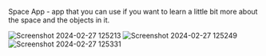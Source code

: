 Space App - app that you can use if you want to learn a little bit more about the space and the objects in it.


![Screenshot 2024-02-27 125213](https://github.com/spasko123/Space-App/assets/115783465/627be8be-62cf-4943-9f3f-4677462f2d91)
![Screenshot 2024-02-27 125249](https://github.com/spasko123/Space-App/assets/115783465/dae43f18-bf88-4204-b5ba-79b2cd04128b)
![Screenshot 2024-02-27 125331](https://github.com/spasko123/Space-App/assets/115783465/13240e70-a85f-47b3-a972-ffec12370b25)


